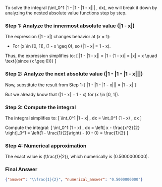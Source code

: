 To solve the integral \(\int_0^1 |1 - |1 - |1 - x||| \, dx\), we will break it down by analyzing the nested absolute value functions step by step.

### Step 1: Analyze the innermost absolute value \(|1 - x|\)
The expression \(|1 - x|\) changes behavior at \(x = 1\):
- For \(x \in [0, 1]\), \(1 - x \geq 0\), so \(|1 - x| = 1 - x\).

Thus, the expression simplifies to:
\[ |1 - |1 - x|| = |1 - (1 - x)| = |x| = x \quad \text{(since \(x \geq 0\))} \]

### Step 2: Analyze the next absolute value \(|1 - |1 - |1 - x|||\)
Now, substitute the result from Step 1:
\[ |1 - |1 - |1 - x||| = |1 - x| \]

But we already know that \(|1 - x| = 1 - x\) for \(x \in [0, 1]\).

### Step 3: Compute the integral
The integral simplifies to:
\[ \int_0^1 |1 - x| \, dx = \int_0^1 (1 - x) \, dx \]

Compute the integral:
\[ \int_0^1 (1 - x) \, dx = \left[ x - \frac{x^2}{2} \right]_0^1 = \left(1 - \frac{1}{2}\right) - (0 - 0) = \frac{1}{2} \]

### Step 4: Numerical approximation
The exact value is \(\frac{1}{2}\), which numerically is \(0.5000000000\).

### Final Answer
```json
{"answer": "\\frac{1}{2}", "numerical_answer": "0.5000000000"}
```